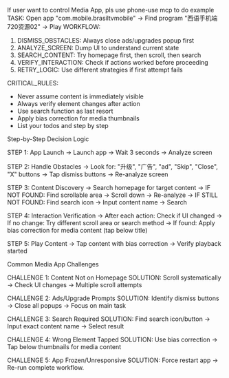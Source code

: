 
If user want to control Media App, pls use phone-use mcp to do 
example TASK: Open app "com.mobile.brasiltvmobile" → Find program "西语手机端720资源02" → Play
WORKFLOW:
1. DISMISS_OBSTACLES: Always close ads/upgrades popup first
2. ANALYZE_SCREEN: Dump UI to understand current state
3. SEARCH_CONTENT: Try homepage first, then scroll, then search
4. VERIFY_INTERACTION: Check if actions worked before proceeding
5. RETRY_LOGIC: Use different strategies if first attempt fails

CRITICAL_RULES:
- Never assume content is immediately visible
- Always verify element changes after action
- Use search function as last resort
- Apply bias correction for media thumbnails
- List your todos and step by step

Step-by-Step Decision Logic

STEP 1: App Launch
→ Launch app → Wait 3 seconds → Analyze screen

STEP 2: Handle Obstacles
→ Look for: "升级", "广告", "ad", "Skip", "Close", "X" buttons
→ Tap dismiss buttons → Re-analyze screen

STEP 3: Content Discovery
→ Search homepage for target content
→ IF NOT FOUND: Find scrollable area → Scroll down → Re-analyze
→ IF STILL NOT FOUND: Find search icon → Input content name → Search

STEP 4: Interaction Verification
→ After each action: Check if UI changed
→ If no change: Try different scroll area or search method
→ If found: Apply bias correction for media content (tap below title)

STEP 5: Play Content
→ Tap content with bias correction → Verify playback started

Common Media App Challenges

CHALLENGE 1: Content Not on Homepage
SOLUTION: Scroll systematically → Check UI changes → Multiple scroll attempts

CHALLENGE 2: Ads/Upgrade Prompts
SOLUTION: Identify dismiss buttons → Close all popups → Focus on main task

CHALLENGE 3: Search Required
SOLUTION: Find search icon/button → Input exact content name → Select result

CHALLENGE 4: Wrong Element Tapped
SOLUTION: Use bias correction → Tap below thumbnails for media content

CHALLENGE 5: App Frozen/Unresponsive
SOLUTION: Force restart app → Re-run complete workflow.